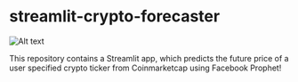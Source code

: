 # streamlit-crypto-forecaster
![Alt text](streamlit-crypto-forecaster.png?raw=true "Streamlit Crypto Forecaster")

This repository contains a Streamlit app, which predicts the future price of a user specified crypto ticker from Coinmarketcap using Facebook Prophet! 